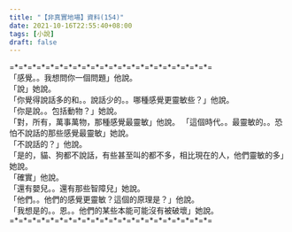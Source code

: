 ```yaml
---
title: "【非真實地場】資料(154)"
date: 2021-10-16T22:55:40+08:00
tags: [小說]
draft: false
---
```


=\*=\*=\*=\*=\*=\*=\*=\*=\*=\*=\*=\*=\*=\*=\*=\*=\*=\*=\*=\*=\*=\*=  
「感覺。。我想問你一個問題」他說。  
「說」她說。     
「你覺得說話多的和。。說話少的。。哪種感覺更靈敏些？」他說。  
「你是說。。包括動物？」她說。   
「對，所有，萬事萬物，那種感覺最靈敏」他說。 
「這個時代。。最靈敏的。。恐怕不說話的那些感覺最靈敏」她說。   
「不說話的？」他說。  
「是的，貓、狗都不說話，有些甚至叫的都不多，相比現在的人，他們靈敏的多」她說。  
「確實」他說。  
「還有嬰兒。。還有那些智障兒」她說。   
「他們。。他們的感覺更靈敏？這個的原理是？」他說。  
「我想是的。。恩。。他們的某些本能可能沒有被破壞」她說。    
=\*=\*=\*=\*=\*=\*=\*=\*=\*=\*=\*=\*=\*=\*=\*=\*=\*=\*=\*=\*=\*=\*=  